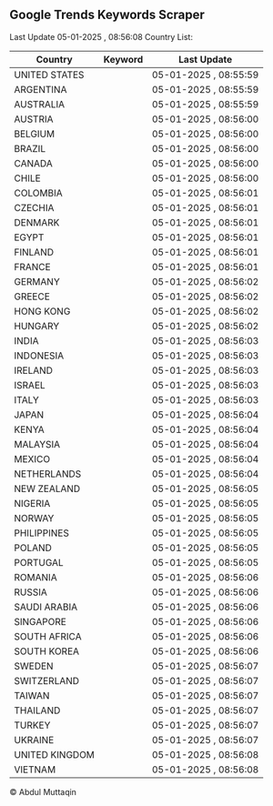 
## Google Trends Keywords Scraper

Last Update 05-01-2025 , 08:56:08
Country List:

| Country | Keyword | Last Update |
| --- | --- | --- |
| UNITED STATES |  | 05-01-2025 , 08:55:59 |
| ARGENTINA |  | 05-01-2025 , 08:55:59 |
| AUSTRALIA |  | 05-01-2025 , 08:55:59 |
| AUSTRIA |  | 05-01-2025 , 08:56:00 |
| BELGIUM |  | 05-01-2025 , 08:56:00 |
| BRAZIL |  | 05-01-2025 , 08:56:00 |
| CANADA |  | 05-01-2025 , 08:56:00 |
| CHILE |  | 05-01-2025 , 08:56:00 |
| COLOMBIA |  | 05-01-2025 , 08:56:01 |
| CZECHIA |  | 05-01-2025 , 08:56:01 |
| DENMARK |  | 05-01-2025 , 08:56:01 |
| EGYPT |  | 05-01-2025 , 08:56:01 |
| FINLAND |  | 05-01-2025 , 08:56:01 |
| FRANCE |  | 05-01-2025 , 08:56:01 |
| GERMANY |  | 05-01-2025 , 08:56:02 |
| GREECE |  | 05-01-2025 , 08:56:02 |
| HONG KONG |  | 05-01-2025 , 08:56:02 |
| HUNGARY |  | 05-01-2025 , 08:56:02 |
| INDIA |  | 05-01-2025 , 08:56:03 |
| INDONESIA |  | 05-01-2025 , 08:56:03 |
| IRELAND |  | 05-01-2025 , 08:56:03 |
| ISRAEL |  | 05-01-2025 , 08:56:03 |
| ITALY |  | 05-01-2025 , 08:56:03 |
| JAPAN |  | 05-01-2025 , 08:56:04 |
| KENYA |  | 05-01-2025 , 08:56:04 |
| MALAYSIA |  | 05-01-2025 , 08:56:04 |
| MEXICO |  | 05-01-2025 , 08:56:04 |
| NETHERLANDS |  | 05-01-2025 , 08:56:04 |
| NEW ZEALAND |  | 05-01-2025 , 08:56:05 |
| NIGERIA |  | 05-01-2025 , 08:56:05 |
| NORWAY |  | 05-01-2025 , 08:56:05 |
| PHILIPPINES |  | 05-01-2025 , 08:56:05 |
| POLAND |  | 05-01-2025 , 08:56:05 |
| PORTUGAL |  | 05-01-2025 , 08:56:05 |
| ROMANIA |  | 05-01-2025 , 08:56:06 |
| RUSSIA |  | 05-01-2025 , 08:56:06 |
| SAUDI ARABIA |  | 05-01-2025 , 08:56:06 |
| SINGAPORE |  | 05-01-2025 , 08:56:06 |
| SOUTH AFRICA |  | 05-01-2025 , 08:56:06 |
| SOUTH KOREA |  | 05-01-2025 , 08:56:06 |
| SWEDEN |  | 05-01-2025 , 08:56:07 |
| SWITZERLAND |  | 05-01-2025 , 08:56:07 |
| TAIWAN |  | 05-01-2025 , 08:56:07 |
| THAILAND |  | 05-01-2025 , 08:56:07 |
| TURKEY |  | 05-01-2025 , 08:56:07 |
| UKRAINE |  | 05-01-2025 , 08:56:07 |
| UNITED KINGDOM |  | 05-01-2025 , 08:56:08 |
| VIETNAM |  | 05-01-2025 , 08:56:08 |

© Abdul Muttaqin
